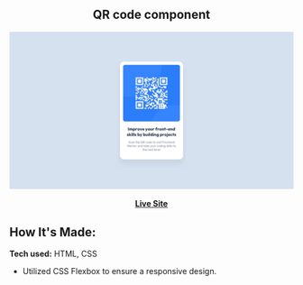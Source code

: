<h2 align="center">QR code component</h2>

![](images/desktop-design.jpg)

<div align="center"><a href="https://stephnicoledev.github.io/qr-code-component/"><strong>Live Site</strong></a></div>

## How It's Made:

**Tech used:** HTML, CSS

- Utilized CSS Flexbox to ensure a responsive design.
